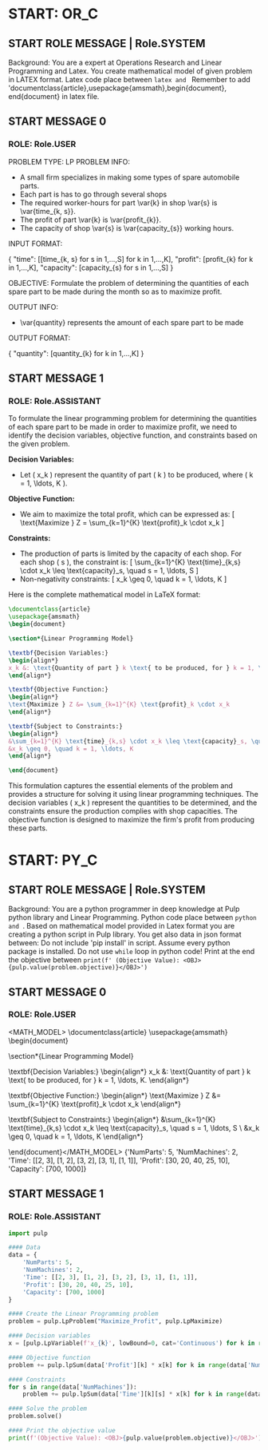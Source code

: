 # START: OR_C 
## START ROLE MESSAGE | Role.SYSTEM 
Background: You are a expert at Operations Research and Linear Programming and Latex. You create mathematical model of given problem in LATEX format. Latex code place between ```latex and ``` Remember to add 'documentclass{article},usepackage{amsmath},begin{document}, end{document} in latex file. 
## START MESSAGE 0 
### ROLE: Role.USER
<DESCRIPTION>
PROBLEM TYPE: LP
PROBLEM INFO:

- A small firm specializes in making some types of spare automobile parts. 
- Each part is has to go through several shops 
- The required worker-hours for part \var{k} in shop \var{s} is \var{time_{k, s}}.
- The profit of part \var{k} is \var{profit_{k}}.
- The capacity of shop \var{s} is \var{capacity_{s}} working hours.

INPUT FORMAT:

{
	"time": [[time_{k, s} for s in 1,...,S] for k in 1,...,K],
	"profit": [profit_{k} for k in 1,...,K],
	"capacity": [capacity_{s} for s in 1,...,S]
}


OBJECTIVE: Formulate the problem of determining the quantities of each spare part to be made during the month so as to maximize profit.

OUTPUT INFO:

- \var{quantity} represents the amount of each spare part to be made

OUTPUT FORMAT:

{
	"quantity": [quantity_{k} for k in 1,...,K]
}
</DESCRIPTION>


## START MESSAGE 1 
### ROLE: Role.ASSISTANT
To formulate the linear programming problem for determining the quantities of each spare part to be made in order to maximize profit, we need to identify the decision variables, objective function, and constraints based on the given problem.

**Decision Variables:**
- Let \( x_k \) represent the quantity of part \( k \) to be produced, where \( k = 1, \ldots, K \).

**Objective Function:**
- We aim to maximize the total profit, which can be expressed as:
  \[
  \text{Maximize } Z = \sum_{k=1}^{K} \text{profit}_k \cdot x_k
  \]

**Constraints:**
- The production of parts is limited by the capacity of each shop. For each shop \( s \), the constraint is:
  \[
  \sum_{k=1}^{K} \text{time}_{k,s} \cdot x_k \leq \text{capacity}_s, \quad s = 1, \ldots, S
  \]
- Non-negativity constraints:
  \[
  x_k \geq 0, \quad k = 1, \ldots, K
  \]

Here is the complete mathematical model in LaTeX format:

```latex
\documentclass{article}
\usepackage{amsmath}
\begin{document}

\section*{Linear Programming Model}

\textbf{Decision Variables:}
\begin{align*}
x_k &: \text{Quantity of part } k \text{ to be produced, for } k = 1, \ldots, K.
\end{align*}

\textbf{Objective Function:}
\begin{align*}
\text{Maximize } Z &= \sum_{k=1}^{K} \text{profit}_k \cdot x_k
\end{align*}

\textbf{Subject to Constraints:}
\begin{align*}
&\sum_{k=1}^{K} \text{time}_{k,s} \cdot x_k \leq \text{capacity}_s, \quad s = 1, \ldots, S \\
&x_k \geq 0, \quad k = 1, \ldots, K
\end{align*}

\end{document}
```

This formulation captures the essential elements of the problem and provides a structure for solving it using linear programming techniques. The decision variables \( x_k \) represent the quantities to be determined, and the constraints ensure the production complies with shop capacities. The objective function is designed to maximize the firm's profit from producing these parts.

# START: PY_C 
## START ROLE MESSAGE | Role.SYSTEM 
Background: You are a python programmer in deep knowledge at Pulp python library and Linear Programming. Python code place between ```python and ```. Based on mathematical model provided in Latex format you are creating a python script in Pulp library. You get also data in json format between: <DATA></DATA> Do not include 'pip install' in script. Assume every python package is installed. Do not use `while` loop in python code! Print at the end the objective between <OBJ></OBJ> `print(f' (Objective Value): <OBJ>{pulp.value(problem.objective)}</OBJ>')` 
## START MESSAGE 0 
### ROLE: Role.USER
<MATH_MODEL>
\documentclass{article}
\usepackage{amsmath}
\begin{document}

\section*{Linear Programming Model}

\textbf{Decision Variables:}
\begin{align*}
x_k &: \text{Quantity of part } k \text{ to be produced, for } k = 1, \ldots, K.
\end{align*}

\textbf{Objective Function:}
\begin{align*}
\text{Maximize } Z &= \sum_{k=1}^{K} \text{profit}_k \cdot x_k
\end{align*}

\textbf{Subject to Constraints:}
\begin{align*}
&\sum_{k=1}^{K} \text{time}_{k,s} \cdot x_k \leq \text{capacity}_s, \quad s = 1, \ldots, S \\
&x_k \geq 0, \quad k = 1, \ldots, K
\end{align*}

\end{document}</MATH_MODEL>
<DATA>
{'NumParts': 5, 'NumMachines': 2, 'Time': [[2, 3], [1, 2], [3, 2], [3, 1], [1, 1]], 'Profit': [30, 20, 40, 25, 10], 'Capacity': [700, 1000]}</DATA>


## START MESSAGE 1 
### ROLE: Role.ASSISTANT
```python
import pulp

#### Data
data = {
    'NumParts': 5,
    'NumMachines': 2,
    'Time': [[2, 3], [1, 2], [3, 2], [3, 1], [1, 1]],
    'Profit': [30, 20, 40, 25, 10],
    'Capacity': [700, 1000]
}

#### Create the Linear Programming problem
problem = pulp.LpProblem("Maximize_Profit", pulp.LpMaximize)

#### Decision variables
x = [pulp.LpVariable(f'x_{k}', lowBound=0, cat='Continuous') for k in range(data['NumParts'])]

#### Objective function
problem += pulp.lpSum(data['Profit'][k] * x[k] for k in range(data['NumParts']))

#### Constraints
for s in range(data['NumMachines']):
    problem += pulp.lpSum(data['Time'][k][s] * x[k] for k in range(data['NumParts'])) <= data['Capacity'][s], f"Capacity_Constraint_{s}"

#### Solve the problem
problem.solve()

#### Print the objective value
print(f'(Objective Value): <OBJ>{pulp.value(problem.objective)}</OBJ>')
```

